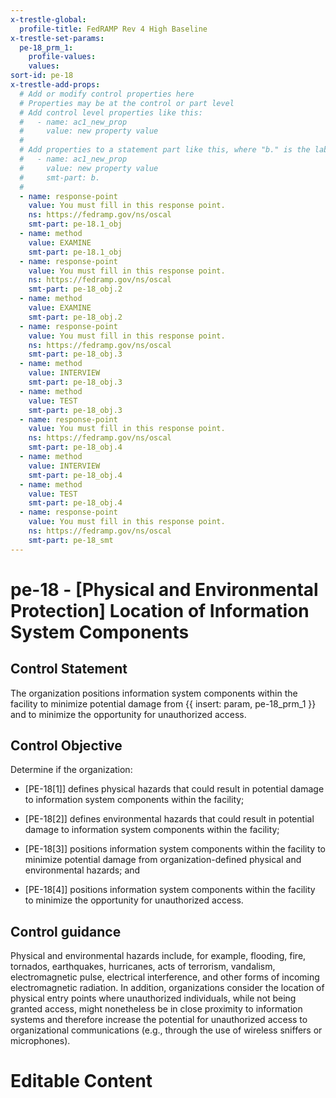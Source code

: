```yaml
---
x-trestle-global:
  profile-title: FedRAMP Rev 4 High Baseline
x-trestle-set-params:
  pe-18_prm_1:
    profile-values:
    values:
sort-id: pe-18
x-trestle-add-props:
  # Add or modify control properties here
  # Properties may be at the control or part level
  # Add control level properties like this:
  #   - name: ac1_new_prop
  #     value: new property value
  #
  # Add properties to a statement part like this, where "b." is the label of the target statement part
  #   - name: ac1_new_prop
  #     value: new property value
  #     smt-part: b.
  #
  - name: response-point
    value: You must fill in this response point.
    ns: https://fedramp.gov/ns/oscal
    smt-part: pe-18.1_obj
  - name: method
    value: EXAMINE
    smt-part: pe-18.1_obj
  - name: response-point
    value: You must fill in this response point.
    ns: https://fedramp.gov/ns/oscal
    smt-part: pe-18_obj.2
  - name: method
    value: EXAMINE
    smt-part: pe-18_obj.2
  - name: response-point
    value: You must fill in this response point.
    ns: https://fedramp.gov/ns/oscal
    smt-part: pe-18_obj.3
  - name: method
    value: INTERVIEW
    smt-part: pe-18_obj.3
  - name: method
    value: TEST
    smt-part: pe-18_obj.3
  - name: response-point
    value: You must fill in this response point.
    ns: https://fedramp.gov/ns/oscal
    smt-part: pe-18_obj.4
  - name: method
    value: INTERVIEW
    smt-part: pe-18_obj.4
  - name: method
    value: TEST
    smt-part: pe-18_obj.4
  - name: response-point
    value: You must fill in this response point.
    ns: https://fedramp.gov/ns/oscal
    smt-part: pe-18_smt
---
```


# pe-18 - \[Physical and Environmental Protection\] Location of Information System Components

## Control Statement

The organization positions information system components within the facility to minimize potential damage from {{ insert: param, pe-18_prm_1 }} and to minimize the opportunity for unauthorized access.

## Control Objective

Determine if the organization:

- \[PE-18[1]\] defines physical hazards that could result in potential damage to information system components within the facility;

- \[PE-18[2]\] defines environmental hazards that could result in potential damage to information system components within the facility;

- \[PE-18[3]\] positions information system components within the facility to minimize potential damage from organization-defined physical and environmental hazards; and

- \[PE-18[4]\] positions information system components within the facility to minimize the opportunity for unauthorized access.

## Control guidance

Physical and environmental hazards include, for example, flooding, fire, tornados, earthquakes, hurricanes, acts of terrorism, vandalism, electromagnetic pulse, electrical interference, and other forms of incoming electromagnetic radiation. In addition, organizations consider the location of physical entry points where unauthorized individuals, while not being granted access, might nonetheless be in close proximity to information systems and therefore increase the potential for unauthorized access to organizational communications (e.g., through the use of wireless sniffers or microphones).

# Editable Content

<!-- Make additions and edits below -->
<!-- The above represents the contents of the control as received by the profile, prior to additions. -->
<!-- If the profile makes additions to the control, they will appear below. -->
<!-- The above markdown may not be edited but you may edit the content below, and/or introduce new additions to be made by the profile. -->
<!-- If there is a yaml header at the top, parameter values may be edited. Use --set-parameters to incorporate the changes during assembly. -->
<!-- The content here will then replace what is in the profile for this control, after running profile-assemble. -->
<!-- The added parts in the profile for this control are below.  You may edit them and/or add new ones. -->
<!-- Each addition must have a heading either of the form ## Control my_addition_name -->
<!-- or ## Part a. (where the a. refers to one of the control statement labels.) -->
<!-- "## Control" parts are new parts added after the statement part. -->
<!-- "## Part" parts are new parts added into the top-level statement part with that label. -->
<!-- Subparts may be added with nested hash levels of the form ### My Subpart Name -->
<!-- underneath the parent ## Control or ## Part being added -->
<!-- See https://ibm.github.io/compliance-trestle/tutorials/ssp_profile_catalog_authoring/ssp_profile_catalog_authoring for guidance. -->
